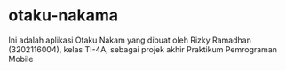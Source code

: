 # otaku-nakama
Ini adalah aplikasi Otaku Nakam yang dibuat oleh Rizky Ramadhan (3202116004), kelas TI-4A, sebagai projek akhir Praktikum Pemrograman Mobile
